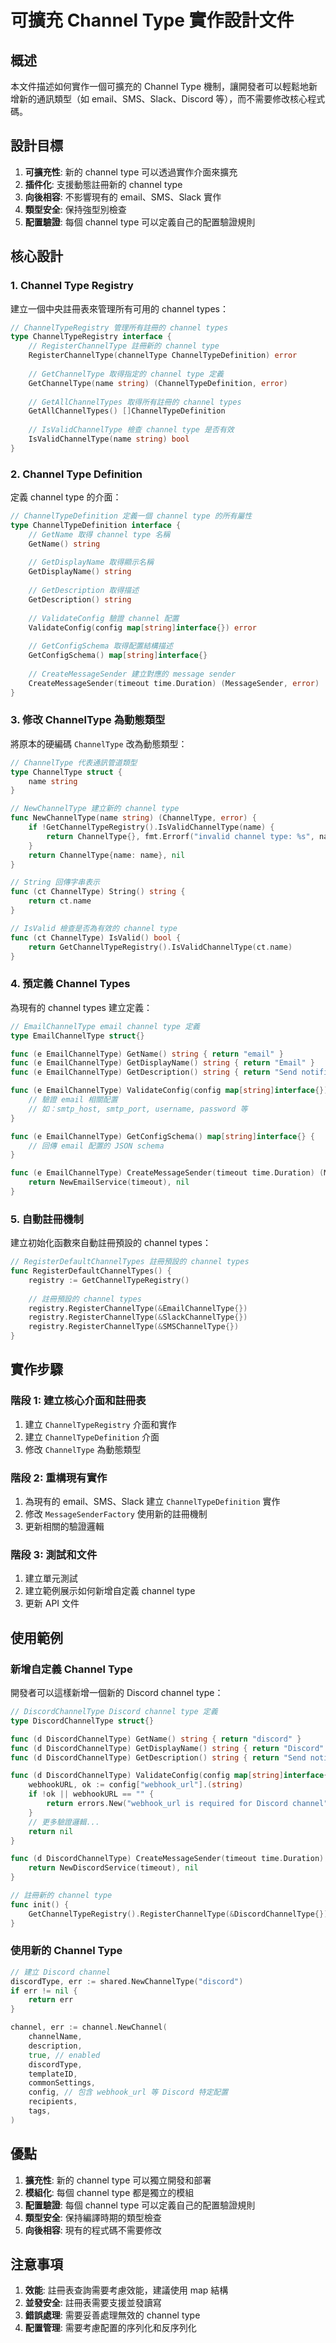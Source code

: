 # 可擴充 Channel Type 實作設計文件

## 概述

本文件描述如何實作一個可擴充的 Channel Type 機制，讓開發者可以輕鬆地新增新的通訊類型（如 email、SMS、Slack、Discord 等），而不需要修改核心程式碼。

## 設計目標

1. **可擴充性**: 新的 channel type 可以透過實作介面來擴充
2. **插件化**: 支援動態註冊新的 channel type
3. **向後相容**: 不影響現有的 email、SMS、Slack 實作
4. **類型安全**: 保持強型別檢查
5. **配置驗證**: 每個 channel type 可以定義自己的配置驗證規則

## 核心設計

### 1. Channel Type Registry

建立一個中央註冊表來管理所有可用的 channel types：

```go
// ChannelTypeRegistry 管理所有註冊的 channel types
type ChannelTypeRegistry interface {
    // RegisterChannelType 註冊新的 channel type
    RegisterChannelType(channelType ChannelTypeDefinition) error
    
    // GetChannelType 取得指定的 channel type 定義
    GetChannelType(name string) (ChannelTypeDefinition, error)
    
    // GetAllChannelTypes 取得所有註冊的 channel types
    GetAllChannelTypes() []ChannelTypeDefinition
    
    // IsValidChannelType 檢查 channel type 是否有效
    IsValidChannelType(name string) bool
}
```

### 2. Channel Type Definition

定義 channel type 的介面：

```go
// ChannelTypeDefinition 定義一個 channel type 的所有屬性
type ChannelTypeDefinition interface {
    // GetName 取得 channel type 名稱
    GetName() string
    
    // GetDisplayName 取得顯示名稱
    GetDisplayName() string
    
    // GetDescription 取得描述
    GetDescription() string
    
    // ValidateConfig 驗證 channel 配置
    ValidateConfig(config map[string]interface{}) error
    
    // GetConfigSchema 取得配置結構描述
    GetConfigSchema() map[string]interface{}
    
    // CreateMessageSender 建立對應的 message sender
    CreateMessageSender(timeout time.Duration) (MessageSender, error)
}
```

### 3. 修改 ChannelType 為動態類型

將原本的硬編碼 `ChannelType` 改為動態類型：

```go
// ChannelType 代表通訊管道類型
type ChannelType struct {
    name string
}

// NewChannelType 建立新的 channel type
func NewChannelType(name string) (ChannelType, error) {
    if !GetChannelTypeRegistry().IsValidChannelType(name) {
        return ChannelType{}, fmt.Errorf("invalid channel type: %s", name)
    }
    return ChannelType{name: name}, nil
}

// String 回傳字串表示
func (ct ChannelType) String() string {
    return ct.name
}

// IsValid 檢查是否為有效的 channel type
func (ct ChannelType) IsValid() bool {
    return GetChannelTypeRegistry().IsValidChannelType(ct.name)
}
```

### 4. 預定義 Channel Types

為現有的 channel types 建立定義：

```go
// EmailChannelType email channel type 定義
type EmailChannelType struct{}

func (e EmailChannelType) GetName() string { return "email" }
func (e EmailChannelType) GetDisplayName() string { return "Email" }
func (e EmailChannelType) GetDescription() string { return "Send notifications via email" }

func (e EmailChannelType) ValidateConfig(config map[string]interface{}) error {
    // 驗證 email 相關配置
    // 如：smtp_host, smtp_port, username, password 等
}

func (e EmailChannelType) GetConfigSchema() map[string]interface{} {
    // 回傳 email 配置的 JSON schema
}

func (e EmailChannelType) CreateMessageSender(timeout time.Duration) (MessageSender, error) {
    return NewEmailService(timeout), nil
}
```

### 5. 自動註冊機制

建立初始化函數來自動註冊預設的 channel types：

```go
// RegisterDefaultChannelTypes 註冊預設的 channel types
func RegisterDefaultChannelTypes() {
    registry := GetChannelTypeRegistry()
    
    // 註冊預設的 channel types
    registry.RegisterChannelType(&EmailChannelType{})
    registry.RegisterChannelType(&SlackChannelType{})
    registry.RegisterChannelType(&SMSChannelType{})
}
```

## 實作步驟

### 階段 1: 建立核心介面和註冊表
1. 建立 `ChannelTypeRegistry` 介面和實作
2. 建立 `ChannelTypeDefinition` 介面
3. 修改 `ChannelType` 為動態類型

### 階段 2: 重構現有實作
1. 為現有的 email、SMS、Slack 建立 `ChannelTypeDefinition` 實作
2. 修改 `MessageSenderFactory` 使用新的註冊機制
3. 更新相關的驗證邏輯

### 階段 3: 測試和文件
1. 建立單元測試
2. 建立範例展示如何新增自定義 channel type
3. 更新 API 文件

## 使用範例

### 新增自定義 Channel Type

開發者可以這樣新增一個新的 Discord channel type：

```go
// DiscordChannelType Discord channel type 定義
type DiscordChannelType struct{}

func (d DiscordChannelType) GetName() string { return "discord" }
func (d DiscordChannelType) GetDisplayName() string { return "Discord" }
func (d DiscordChannelType) GetDescription() string { return "Send notifications via Discord webhook" }

func (d DiscordChannelType) ValidateConfig(config map[string]interface{}) error {
    webhookURL, ok := config["webhook_url"].(string)
    if !ok || webhookURL == "" {
        return errors.New("webhook_url is required for Discord channel")
    }
    // 更多驗證邏輯...
    return nil
}

func (d DiscordChannelType) CreateMessageSender(timeout time.Duration) (MessageSender, error) {
    return NewDiscordService(timeout), nil
}

// 註冊新的 channel type
func init() {
    GetChannelTypeRegistry().RegisterChannelType(&DiscordChannelType{})
}
```

### 使用新的 Channel Type

```go
// 建立 Discord channel
discordType, err := shared.NewChannelType("discord")
if err != nil {
    return err
}

channel, err := channel.NewChannel(
    channelName,
    description,
    true, // enabled
    discordType,
    templateID,
    commonSettings,
    config, // 包含 webhook_url 等 Discord 特定配置
    recipients,
    tags,
)
```

## 優點

1. **擴充性**: 新的 channel type 可以獨立開發和部署
2. **模組化**: 每個 channel type 都是獨立的模組
3. **配置驗證**: 每個 channel type 可以定義自己的配置驗證規則
4. **類型安全**: 保持編譯時期的類型檢查
5. **向後相容**: 現有的程式碼不需要修改

## 注意事項

1. **效能**: 註冊表查詢需要考慮效能，建議使用 map 結構
2. **並發安全**: 註冊表需要支援並發讀寫
3. **錯誤處理**: 需要妥善處理無效的 channel type
4. **配置管理**: 需要考慮配置的序列化和反序列化